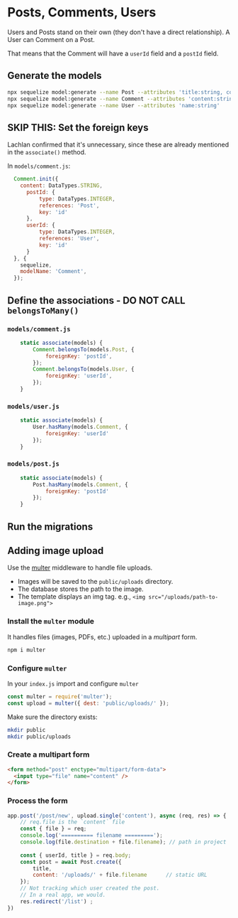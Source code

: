# Posts, Comments, Users

Users and Posts stand on their own (they don't have a direct relationship).
A User can Comment on a Post.

That means that the Comment will have a `userId` field and a `postId` field.


## Generate the models

```sh
npx sequelize model:generate --name Post --attributes 'title:string, content:string'
npx sequelize model:generate --name Comment --attributes 'content:string, postId:integer, userId:integer'
npx sequelize model:generate --name User --attributes 'name:string'
```

## SKIP THIS: Set the foreign keys

Lachlan confirmed that it's unnecessary, since these are already mentioned in the `associate()` method.

In `models/comment.js`:

```js
  Comment.init({
    content: DataTypes.STRING,
      postId: {
          type: DataTypes.INTEGER,
          references: 'Post',
          key: 'id'
      },
      userId: {
          type: DataTypes.INTEGER,
          references: 'User',
          key: 'id'
      }
  }, {
    sequelize,
    modelName: 'Comment',
  });
```


## Define the associations - DO NOT CALL `belongsToMany()`

### `models/comment.js`

```js
    static associate(models) {
        Comment.belongsTo(models.Post, {
            foreignKey: 'postId',
        });
        Comment.belongsTo(models.User, {
            foreignKey: 'userId',
        });
    }
```

### `models/user.js`

```js
    static associate(models) {
        User.hasMany(models.Comment, {
            foreignKey: 'userId'
        });
    }
```

### `models/post.js`

```js
    static associate(models) {
        Post.hasMany(models.Comment, {
            foreignKey: 'postId'
        });
    }
```

## Run the migrations

## Adding image upload


Use the [multer](http://expressjs.com/en/resources/middleware/multer.html) middleware to handle file uploads.

- Images will be saved to the `public/uploads` directory.
- The database stores the path to the image.
- The template displays an img tag. e.g., `<img src="/uploads/path-to-image.png">`

### Install the `multer` module

It handles files (images, PDFs, etc.) uploaded in a *multipart* form.

```sh
npm i multer
```

### Configure `multer`

In your `index.js` import and configure `multer`

```js
const multer = require('multer');
const upload = multer({ dest: 'public/uploads/' });
```

Make sure the directory exists:

```sh
mkdir public
mkdir public/uploads
```

### Create a multipart form

```html
<form method="post" enctype="multipart/form-data">
  <input type="file" name="content" />
</form>
```

### Process the form

```js
app.post('/post/new', upload.single('content'), async (req, res) => {
    // req.file is the `content` file
    const { file } = req;
    console.log('========== filename =========');
    console.log(file.destination + file.filename); // path in project
    
    const { userId, title } = req.body;
    const post = await Post.create({
        title,
        content: '/uploads/' + file.filename      // static URL
    });
    // Not tracking which user created the post.
    // In a real app, we would.
    res.redirect('/list') ;
})
```
